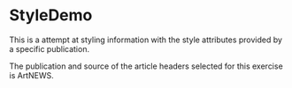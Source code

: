 # StyleDemo
This is a attempt at styling information with the style attributes provided by a specific publication.

The publication and source of the article headers selected for this exercise is ArtNEWS.